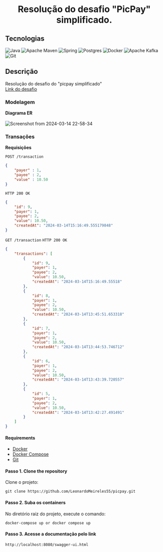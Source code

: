 <h1 align="center">
    Resolução do desafio "PicPay" simplificado.
</h1>

## Tecnologias

![Java](https://img.shields.io/badge/java-%23ED8B00.svg?style=for-the-badge&logo=java&logoColor=white)
![Apache Maven](https://img.shields.io/badge/Apache%20Maven-C71A36?style=for-the-badge&logo=Apache%20Maven&logoColor=white)
![Spring](https://img.shields.io/badge/spring-%236DB33F.svg?style=for-the-badge&logo=spring&logoColor=white)
![Postgres](https://img.shields.io/badge/postgres-%23316192.svg?style=for-the-badge&logo=postgresql&logoColor=white)
![Docker](https://img.shields.io/badge/docker-%230db7ed.svg?style=for-the-badge&logo=docker&logoColor=white)
![Apache Kafka](https://img.shields.io/badge/Apache%20Kafka-000?style=for-the-badge&logo=apachekafka)
![Git](https://img.shields.io/badge/git-%23F05033.svg?style=for-the-badge&logo=git&logoColor=white)

## Descrição
Resolução do desafio do "picpay simplificado"
<br>
[Link do desafio](https://github.com/PicPay/picpay-desafio-backend?tab=readme-ov-file)


### Modelagem
**Diagrama ER**
<br>
<br>
![Screenshot from 2024-03-14 22-58-34](https://github-production-user-asset-6210df.s3.amazonaws.com/123477726/313043136-f3e93c79-683e-4b9f-8688-bbe49c0de367.png?X-Amz-Algorithm=AWS4-HMAC-SHA256&X-Amz-Credential=AKIAVCODYLSA53PQK4ZA%2F20240315%2Fus-east-1%2Fs3%2Faws4_request&X-Amz-Date=20240315T150538Z&X-Amz-Expires=300&X-Amz-Signature=465af97225ac80b885e500d29fa66805c1d6989faee43e2b86bcb7de181d775d&X-Amz-SignedHeaders=host&actor_id=123477726&key_id=0&repo_id=772006076)

### Transações
**Requisições**

`POST /transaction`
```json
{
	"payer" : 1,
	"payee" : 2,
	"value" : 10.50
}
```
`HTTP 200 OK`
```json
{
	"id": 9,
	"payer": 1,
	"payee": 2,
	"value": 10.50,
	"createdAt": "2024-03-14T15:16:49.555179848"
}
```
`GET /transaction`
`HTTP 200 OK`
```json
{
	"transactions": [
		{
			"id": 9,
			"payer": 1,
			"payee": 2,
			"value": 10.50,
			"createdAt": "2024-03-14T15:16:49.55518"
		},
		{
			"id": 8,
			"payer": 1,
			"payee": 2,
			"value": 10.50,
			"createdAt": "2024-03-14T13:45:51.653318"
		},
		{
			"id": 7,
			"payer": 1,
			"payee": 2,
			"value": 10.50,
			"createdAt": "2024-03-14T13:44:53.746712"
		},
		{
			"id": 6,
			"payer": 1,
			"payee": 2,
			"value": 10.50,
			"createdAt": "2024-03-14T13:43:39.720557"
		},
		{
			"id": 5,
			"payer": 1,
			"payee": 2,
			"value": 10.50,
			"createdAt": "2024-03-14T13:42:27.491491"
		}
	]
}
```
#### Requirements
* [Docker](https://www.docker.com/get-started/)
* [Docker Compose](https://docs.docker.com/compose/gettingstarted/)
* [Git](https://git-scm.com/)

#### Passo 1. Clone the repository
Clone o projeto:
```
git clone https://github.com/LeonardoMeireles55/picpay.git
```
#### Passo 2. Suba os containers
No diretório raiz do projeto, execute o comando:
```
docker-compose up or docker compose up
```
#### Passo 3. Acesse a documentação pelo link
```
http://localhost:8080/swagger-ui.html
```

